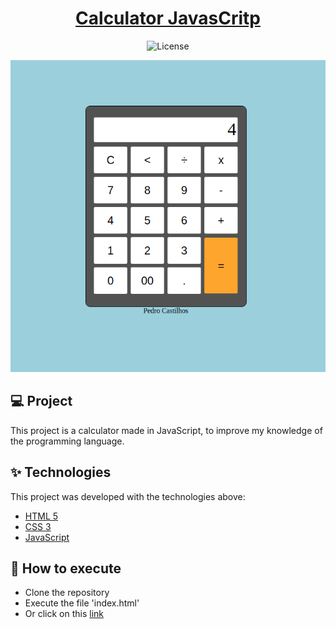 <h1 align="center"> <a href="https://pedrocastilhos.github.io/Calculator-JavasCritp/" target="_blank">Calculator JavasCritp</a> </h1>
<p align="center">
  <img alt="License" src="https://img.shields.io/static/v1?label=license&message=MIT&color=069446&labelColor=000000">
</p>
<p align="center">
<img src="https://github.com/PedroCastilhos/Calculator-JavasCritp/blob/main/img.png?raw=true" alt="printscreen">
</p>

## 💻 Project

This project is a calculator made in JavaScript, to improve my knowledge of the programming language.

## ✨ Technologies

This project was developed with the technologies above:

- [HTML 5](https://developer.mozilla.org/en-US/docs/Web/HTML)
- [CSS 3](https://developer.mozilla.org/en-US/docs/Web/CSS)
- [JavaScript](https://developer.mozilla.org/en-US/docs/Web/JavaScript)

## 🚀 How to execute

- Clone the repository
- Execute the file 'index.html'
- Or click on this [link](https://pedrocastilhos.github.io/Calculator-JavasCritp/)
